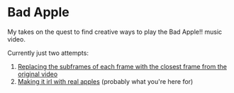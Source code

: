 # Bad Apple

My takes on the quest to find creative ways to play the Bad Apple!! music video.

Currently just two attempts:
1. [Replacing the subframes of each frame with the closest frame from the original video](replace_subframes_with_frames/README.md)
2. [Making it irl with real apples](badapple-irl/README.md) (probably what you're here for)
